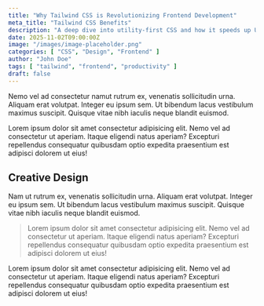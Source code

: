 ```yaml
---
title: "Why Tailwind CSS is Revolutionizing Frontend Development"
meta_title: "Tailwind CSS Benefits"
description: "A deep dive into utility-first CSS and how it speeds up UI development."
date: 2025-11-02T09:00:00Z
image: "/images/image-placeholder.png"
categories: [ "CSS", "Design", "Frontend" ]
author: "John Doe"
tags: [ "tailwind", "frontend", "productivity" ]
draft: false
---
```


Nemo vel ad consectetur namut rutrum ex, venenatis sollicitudin urna. Aliquam erat volutpat. Integer eu ipsum sem. Ut
bibendum lacus vestibulum maximus suscipit. Quisque vitae nibh iaculis neque blandit euismod.

Lorem ipsum dolor sit amet consectetur adipisicing elit. Nemo vel ad consectetur ut aperiam. Itaque eligendi natus
aperiam? Excepturi repellendus consequatur quibusdam optio expedita praesentium est adipisci dolorem ut eius!

## Creative Design

Nam ut rutrum ex, venenatis sollicitudin urna. Aliquam erat volutpat. Integer eu ipsum sem. Ut bibendum lacus vestibulum
maximus suscipit. Quisque vitae nibh iaculis neque blandit euismod.

> Lorem ipsum dolor sit amet consectetur adipisicing elit. Nemo vel ad consectetur ut aperiam. Itaque eligendi natus
> aperiam? Excepturi repellendus consequatur quibusdam optio expedita praesentium est adipisci dolorem ut eius!

Lorem ipsum dolor sit amet consectetur adipisicing elit. Nemo vel ad consectetur ut aperiam. Itaque eligendi natus
aperiam? Excepturi repellendus consequatur quibusdam optio expedita praesentium est adipisci dolorem ut eius!
